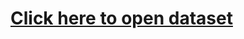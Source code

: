 # [**Click here to open dataset**](https://drive.google.com/drive/folders/1HUbqR6_voRu0gPYrqOUjtJ72NmKtT7th?usp=sharing)
